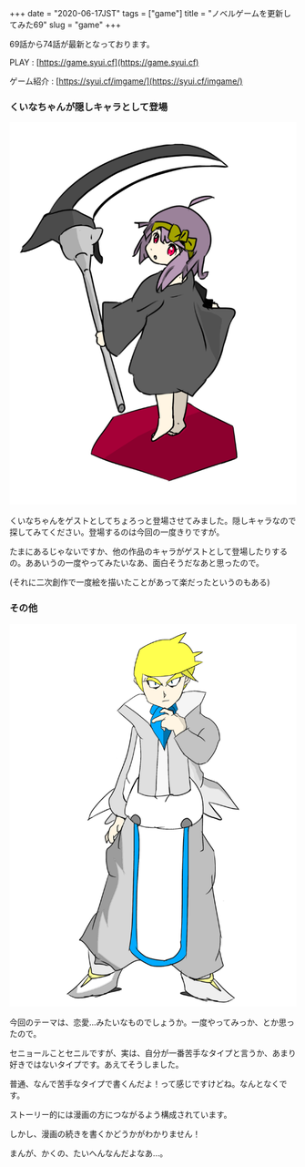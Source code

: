 +++
date = "2020-06-17JST"
tags = ["game"]
title = "ノベルゲームを更新してみた69"
slug = "game"
+++

69話から74話が最新となっております。

PLAY : [https://game.syui.cf](https://game.syui.cf)

ゲーム紹介 : [https://syui.cf/imgame/](https://syui.cf/imgame/)


### くいなちゃんが隠しキャラとして登場

![](/img/game/c_kuina.png)

くいなちゃんをゲストとしてちょろっと登場させてみました。隠しキャラなので探してみてください。登場するのは今回の一度きりですが。

たまにあるじゃないですか、他の作品のキャラがゲストとして登場したりするの。ああいうの一度やってみたいなあ、面白そうだなあと思ったので。

(それに二次創作で一度絵を描いたことがあって楽だったというのもある)

### その他

![](/img/game/c_sen.png)

今回のテーマは、恋愛...みたいなものでしょうか。一度やってみっか、とか思ったので。

セニョールことセニルですが、実は、自分が一番苦手なタイプと言うか、あまり好きではないタイプです。あえてそうしました。

普通、なんで苦手なタイプで書くんだよ！って感じですけどね。なんとなくです。

ストーリー的には漫画の方につながるよう構成されています。

しかし、漫画の続きを書くかどうかがわかりません！

まんが、かくの、たいへんなんだよなあ...。

